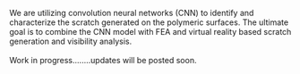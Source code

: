 We are utilizing convolution neural networks (CNN) to identify and characterize the scratch generated on the polymeric surfaces. The ultimate goal is to combine the CNN model with FEA and virtual reality based scratch generation and visibility analysis.
<br><br>
Work in progress........updates will be posted soon.
